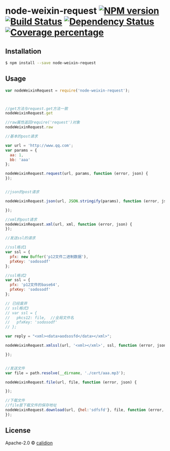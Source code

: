 # node-weixin-request [![NPM version][npm-image]][npm-url] [![Build Status][travis-image]][travis-url] [![Dependency Status][daviddm-image]][daviddm-url] [![Coverage percentage][coveralls-image]][coveralls-url]
>

## Installation

```sh
$ npm install --save node-weixin-request
```

## Usage


```js
var nodeWeixinRequest = require('node-weixin-request');



//get方法与request.get方法一致
nodeWeixinRequest.get

//raw属性返回require('request')对象
nodeWeixinRequest.raw

//基本的post请求

var url = 'http://www.qq.com';
var params = {
  aa: 1,
  bb: 'aaa'
};

nodeWeixinRequest.request(url, params, function (error, json) {
});


//json的post请求

nodeWeixinRequest.json(url, JSON.stringify(params), function (error, json) {

});

//xml的post请求
nodeWeixinRequest.xml(url, xml, function (error, json) {
});

//发送ssl的请求

//ssl格式1
var ssl = {
  pfx: new Buffer('p12文件二进制数据'),
  pfxKey: 'sodosodf'
};

//ssl格式2
var ssl = {
  pfx: 'p12文件的base64',
  pfxKey: 'sodosodf'
};

// 已经废弃
// ssl格式3
// var ssl = {
//   pkcs12: file,  //全局文件名
//   pfxKey: 'sodosodf'
// };

var reply = "<xml><data>aodsosfd</data></xml>";

nodeWeixinRequest.xmlssl(url, '<xml></xml>', ssl, function (error, json) {

});


//发送文件
var file = path.resolve(__dirname, './cert/aaa.mp3');

nodeWeixinRequest.file(url, file, function (error, json) {

});

//下载文件
//file是下载文件的保存地址
nodeWeixinRequest.download(url, {hel:'sdfsfd'}, file, function (error, json) {
});

```

## License

Apache-2.0 © [calidion](calidion.github.io)


[npm-image]: https://badge.fury.io/js/node-weixin-request.svg
[npm-url]: https://npmjs.org/package/node-weixin-request
[travis-image]: https://travis-ci.org/node-weixin/node-weixin-request.svg?branch=master
[travis-url]: https://travis-ci.org/node-weixin/node-weixin-request
[daviddm-image]: https://david-dm.org/node-weixin/node-weixin-request.svg?theme=shields.io
[daviddm-url]: https://david-dm.org/node-weixin/node-weixin-request
[coveralls-image]: https://coveralls.io/repos/node-weixin/node-weixin-request/badge.svg
[coveralls-url]: https://coveralls.io/r/node-weixin/node-weixin-request
